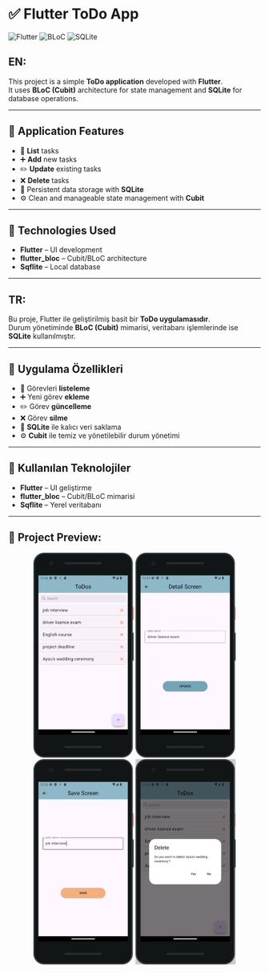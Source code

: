 # ✅ Flutter ToDo App

![Flutter](https://img.shields.io/badge/Flutter-02569B?style=for-the-badge&logo=flutter&logoColor=white)
![BLoC](https://img.shields.io/badge/BLoC-Cubit-blue?style=for-the-badge)
![SQLite](https://img.shields.io/badge/SQLite-003B57?style=for-the-badge&logo=sqlite&logoColor=white)

## EN:
This project is a simple **ToDo application** developed with **Flutter**.  
It uses **BLoC (Cubit)** architecture for state management and **SQLite** for database operations.

---

## 📱 Application Features

- 📝 **List** tasks  
- ➕ **Add** new tasks  
- ✏️ **Update** existing tasks  
- ❌ **Delete** tasks  
- 💾 Persistent data storage with **SQLite**  
- ⚙️ Clean and manageable state management with **Cubit**

---

## 🧱 Technologies Used

- **Flutter** – UI development  
- **flutter_bloc** – Cubit/BLoC architecture  
- **Sqflite** – Local database  

---

## TR: 
Bu proje, Flutter ile geliştirilmiş basit bir **ToDo uygulamasıdır**.  
Durum yönetiminde **BLoC (Cubit)** mimarisi, veritabanı işlemlerinde ise **SQLite** kullanılmıştır.

---

## 📱 Uygulama Özellikleri

- 📝 Görevleri **listeleme**
- ➕ Yeni görev **ekleme**
- ✏️ Görev **güncelleme**
- ❌ Görev **silme**
- 💾 **SQLite** ile kalıcı veri saklama
- ⚙️ **Cubit** ile temiz ve yönetilebilir durum yönetimi

---

## 🧱 Kullanılan Teknolojiler

- **Flutter** – UI geliştirme
- **flutter_bloc** – Cubit/BLoC mimarisi
- **Sqflite** – Yerel veritabanı

---

## 📸 Project Preview:

<p align="center">
  <img src="images/main-screen.png" width="200" alt="Main Page"/>
  <img src="images/detail-update-screen.png" width="200" alt="Detail / Update Screen"/>
  <img src="images/save-screen.png" width="200" alt="Save Screen"/>
  <img src="images/delete.png" width="200" alt="Delete Task"/>
</p>


